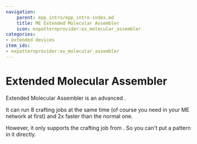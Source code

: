 ```yaml
---
navigation:
    parent: epp_intro/epp_intro-index.md
    title: ME Extended Molecular Assembler
    icon: expatternprovider:ex_molecular_assembler
categories:
- extended devices
item_ids:
- expatternprovider:ex_molecular_assembler
---
```


# Extended Molecular Assembler

<Row gap="20">
<BlockImage id="expatternprovider:ex_molecular_assembler" scale="8"></BlockImage>
</Row>

Extended Molecular Assembler is an advanced <ItemLink id="ae2:molecular_assembler" />.

It can run 8 crafting jobs at the same time (of course you need <ItemLink id="ae2:crafting_accelerator" /> in your ME network at first)
and 2x faster than the normal one.

However, it only supports the crafting job from <ItemLink id="ae2:pattern_provider" />. So you can't put a pattern in it directly.

